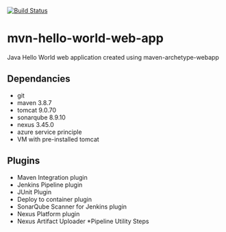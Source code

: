 [![Build Status](https://travis-ci.org/DEV3L/mvn-hello-world-web-app.png)](https://travis-ci.org/DEV3L/mvn-hello-world-web-app)

# mvn-hello-world-web-app
Java Hello World web application created using maven-archetype-webapp

## Dependancies
* git
* maven 3.8.7
* tomcat 9.0.70
* sonarqube 8.9.10
* nexus 3.45.0
* azure service principle
* VM with pre-installed tomcat

## Plugins
* Maven Integration plugin
* Jenkins Pipeline plugin
* JUnit Plugin
* Deploy to container plugin
* SonarQube Scanner for Jenkins plugin
* Nexus Platform plugin
* Nexus Artifact Uploader
*Pipeline Utility Steps
